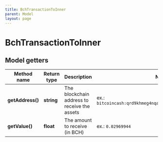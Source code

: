 ```yaml
---
title: BchTransactionToInner
parent: Model
layout: page
---
```


# BchTransactionToInner

## Model getters

Method name | Return type | Description | Notes
------------ | ------------- | ------------- | -------------
**getAddress()** | **string** | The blockchain address to receive the assets | ex.: `bitcoincash:qrd9khmeg4nqag3h5gzu8vjt537pm7le85lcauzez`
**getValue()** | **float** | The amount to receive (in BCH) | ex.: `0.02969944`

